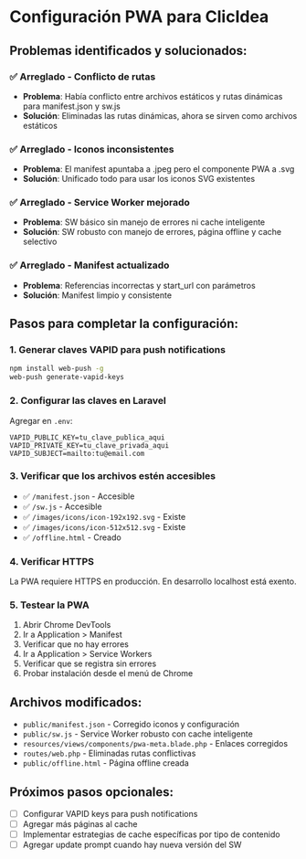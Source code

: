# Configuración PWA para ClicIdea

## Problemas identificados y solucionados:

### ✅ Arreglado - Conflicto de rutas
- **Problema**: Había conflicto entre archivos estáticos y rutas dinámicas para manifest.json y sw.js
- **Solución**: Eliminadas las rutas dinámicas, ahora se sirven como archivos estáticos

### ✅ Arreglado - Iconos inconsistentes  
- **Problema**: El manifest apuntaba a .jpeg pero el componente PWA a .svg
- **Solución**: Unificado todo para usar los iconos SVG existentes

### ✅ Arreglado - Service Worker mejorado
- **Problema**: SW básico sin manejo de errores ni cache inteligente
- **Solución**: SW robusto con manejo de errores, página offline y cache selectivo

### ✅ Arreglado - Manifest actualizado
- **Problema**: Referencias incorrectas y start_url con parámetros
- **Solución**: Manifest limpio y consistente

## Pasos para completar la configuración:

### 1. Generar claves VAPID para push notifications
```bash
npm install web-push -g
web-push generate-vapid-keys
```

### 2. Configurar las claves en Laravel
Agregar en `.env`:
```
VAPID_PUBLIC_KEY=tu_clave_publica_aqui
VAPID_PRIVATE_KEY=tu_clave_privada_aqui
VAPID_SUBJECT=mailto:tu@email.com
```

### 3. Verificar que los archivos estén accesibles
- ✅ `/manifest.json` - Accesible
- ✅ `/sw.js` - Accesible  
- ✅ `/images/icons/icon-192x192.svg` - Existe
- ✅ `/images/icons/icon-512x512.svg` - Existe
- ✅ `/offline.html` - Creado

### 4. Verificar HTTPS
La PWA requiere HTTPS en producción. En desarrollo localhost está exento.

### 5. Testear la PWA
1. Abrir Chrome DevTools
2. Ir a Application > Manifest
3. Verificar que no hay errores
4. Ir a Application > Service Workers
5. Verificar que se registra sin errores
6. Probar instalación desde el menú de Chrome

## Archivos modificados:
- `public/manifest.json` - Corregido iconos y configuración
- `public/sw.js` - Service Worker robusto con cache inteligente
- `resources/views/components/pwa-meta.blade.php` - Enlaces corregidos
- `routes/web.php` - Eliminadas rutas conflictivas
- `public/offline.html` - Página offline creada

## Próximos pasos opcionales:
- [ ] Configurar VAPID keys para push notifications
- [ ] Agregar más páginas al cache
- [ ] Implementar estrategias de cache específicas por tipo de contenido
- [ ] Agregar update prompt cuando hay nueva versión del SW
